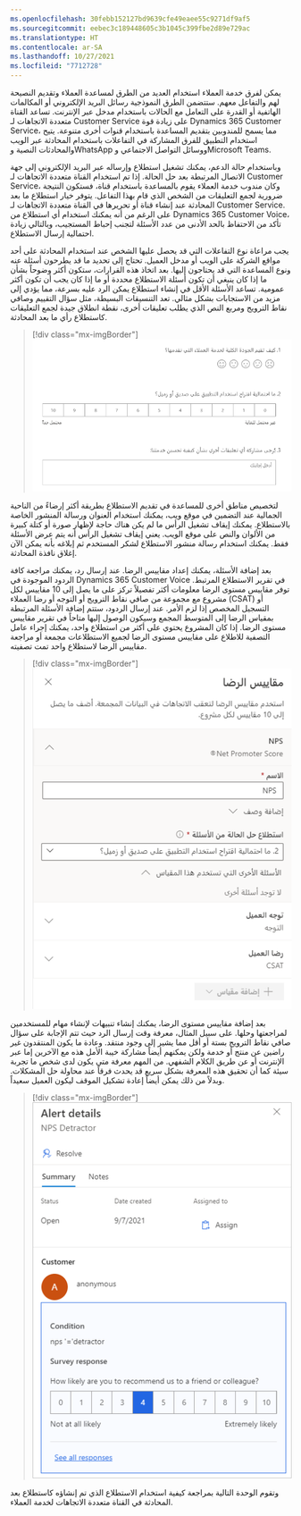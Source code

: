 ```yaml
---
ms.openlocfilehash: 30febb152127bd9639cfe49eaee55c9271df9af5
ms.sourcegitcommit: eebec3c189448605c3b1045c399fbe2d89e729ac
ms.translationtype: HT
ms.contentlocale: ar-SA
ms.lasthandoff: 10/27/2021
ms.locfileid: "7712728"
---
```

يمكن لفرق خدمة العملاء استخدام العديد من الطرق لمساعدة العملاء وتقديم النصيحة لهم والتفاعل معهم. ستتضمن الطرق النموذجية رسائل البريد الإلكتروني أو المكالمات الهاتفية أو القدرة على التعامل مع الحالات باستخدام مدخل عبر الإنترنت.
تساعد القناة متعددة الاتجاهات لـ Customer Service على زيادة قوة Dynamics 365 Customer Service، مما يسمح للمندوبين بتقديم المساعدة باستخدام قنوات أخرى متنوعة. يتيح استخدام التطبيق للفرق المشاركة في التفاعلات باستخدام المحادثة عبر الويب والمحادثات النصية وWhatsApp ووسائل التواصل الاجتماعي وMicrosoft Teams.

وباستخدام حالة الدعم، يمكنك تشغيل استطلاع وإرساله عبر البريد الإلكتروني إلى جهة الاتصال المرتبطة بعد حل الحالة. إذا تم استخدام القناة متعددة الاتجاهات لـ Customer Service، وكان مندوب خدمة العملاء يقوم بالمساعدة باستخدام قناة، فستكون النتيجة ضرورية لجمع التعليقات من الشخص الذي قام بهذا التفاعل. يتوفر خيار استطلاع ما بعد المحادثة عند إنشاء قناة أو تحريرها في القناة متعددة الاتجاهات لـ Customer Service. على الرغم من أنه يمكنك استخدام أي استطلاع من Dynamics 365 Customer Voice، تأكد من الاحتفاظ بالحد الأدنى من عدد الأسئلة لتجنب إحباط المستجيب، وبالتالي زيادة احتمالية إرسال الاستطلاع.

يجب مراعاة نوع التفاعلات التي قد يحصل عليها الشخص عند استخدام المحادثة على أحد مواقع الشركة على الويب أو مدخل العميل. تحتاج إلى تحديد ما قد يطرحون أسئلة عنه ونوع المساعدة التي قد يحتاجون إليها. بعد اتخاذ هذه القرارات، ستكون أكثر وضوحاً بشأن ما إذا كان ينبغي أن تكون أسئلة الاستطلاع محددة أو ما إذا كان يجب أن تكون أكثر عمومية. تساعد الأسئلة الأقل في إنشاء استطلاع يمكن الرد عليه بسرعة، مما يؤدي إلى مزيد من الاستجابات بشكل مثالي.
تعد التنسيقات البسيطة، مثل سؤال التقييم وصافي نقاط الترويج ومربع النص الذي يطلب تعليقات أخرى، نقطة انطلاق جيدة لجمع التعليقات كاستطلاع رأي ما بعد المحادثة.

> [!div class="mx-imgBorder"]
> [![لقطة شاشة للأسئلة التي تمت إضافتها إلى الاستطلاع في Dynamics 365 Customer Voice.](../media/survey-questions.png)](../media/survey-questions.png#lightbox)

لتخصيص مناطق أخرى للمساعدة في تقديم الاستطلاع بطريقة أكثر إرضاءً من الناحية الجمالية عند التضمين في موقع ويب، يمكنك استخدام العنوان ورسالة المنشور الخاصة بالاستطلاع. يمكنك إيقاف تشغيل الرأس ما لم يكن هناك حاجة لإظهار صورة أو كتلة كبيرة من الألوان والنص على موقع الويب. يعني إيقاف تشغيل الرأس أنه يتم عرض الأسئلة فقط.
يمكنك استخدام رسالة منشور الاستطلاع لشكر المستخدم ثم إبلاغه بأنه يمكن الآن إغلاق نافذة المحادثة.

بعد إضافة الأسئلة، يمكنك إعداد مقاييس الرضا.
عند إرسال رد، يمكنك مراجعة كافة الردود الموجودة في Dynamics 365 Customer Voice في تقرير الاستطلاع المرتبط. توفر مقاييس مستوى الرضا معلومات أكثر تفصيلاً تركز على ما يصل إلى 10 مقاييس لكل مشروع مع مجموعة من صافي نقاط الترويج أو التوجه أو رضا العملاء (CSAT) أو التسجيل المخصص إذا لزم الأمر. عند إرسال الردود، ستتم إضافة الأسئلة المرتبطة بمقياس الرضا إلى المتوسط ​​المجمع وسيكون الوصول إليها متاحاً في تقرير مقاييس مستوى الرضا. إذا كان المشروع يحتوي على أكثر من استطلاع واحد، يمكنك إجراء عامل التصفية للاطلاع على مقاييس مستوى الرضا لجميع الاستطلاعات مجمعة أو مراجعة مقاييس الرضا لاستطلاع واحد تمت تصفيته.

> [!div class="mx-imgBorder"]
> [![لقطة شاشة لمقياس الرضا الذي تمت إضافته إلى استطلاع في Dynamics 365 Customer Voice.](../media/satisfaction-metric.png)](../media/satisfaction-metric.png#lightbox)

بعد إضافة مقاييس مستوى الرضا، يمكنك إنشاء تنبيهات لإنشاء مهام للمستخدمين لمراجعتها وحلها. على سبيل المثال، معرفة وقت إرسال الرد حيث تتم الإجابة على سؤال صافي نقاط الترويج بستة أو أقل مما يشير إلى وجود منتقد. وعادة ما يكون المنتقدون غير راضين عن منتج أو خدمة ولكن يمكنهم أيضاً مشاركة خيبة الأمل هذه مع الآخرين إما عبر الإنترنت أو عن طريق الكلام الشفهي. من المهم معرفة متى يكون لدى شخص ما تجربة سيئة كما أن تحقيق هذه المعرفة بشكل سريع قد يحدث فرقاً عند محاولة حل المشكلات. وبدلاً من ذلك يمكن أيضاً إعادة تشكيل الموقف ليكون العميل سعيداً.

> [!div class="mx-imgBorder"]
> [![لقطة شاشة للتنبيه الذي تم إنشاؤه من استجابة الاستطلاع في Dynamics 365 Customer Voice.](../media/alert.png)](../media/alert.png#lightbox)

وتقوم الوحدة التالية بمراجعة كيفية استخدام الاستطلاع الذي تم إنشاؤه كاستطلاع بعد المحادثة في القناة متعددة الاتجاهات لخدمة العملاء.
